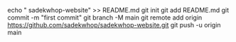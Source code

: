 echo " sadekwhop-website" >> README.md
git init
git add README.md
git commit -m "first commit"
git branch -M main
git remote add origin https://github.com/sadekwhop/sadekwhop-website.git
git push -u origin main
